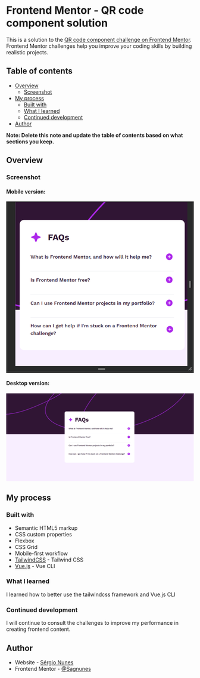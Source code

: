 # Frontend Mentor - QR code component solution

This is a solution to
the [QR code component challenge on Frontend Mentor](https://www.frontendmentor.io/challenges/qr-code-component-iux_sIO_H).
Frontend Mentor challenges help you improve your coding skills by building realistic projects.

## Table of contents

- [Overview](#overview)
    - [Screenshot](#screenshot)
- [My process](#my-process)
    - [Built with](#built-with)
    - [What I learned](#what-i-learned)
    - [Continued development](#continued-development)
- [Author](#author)

**Note: Delete this note and update the table of contents based on what sections you keep.**

## Overview

### Screenshot

<h4>Mobile version:</h2>
<img src="./design/printscreens/mobile.png" alt="mobile-version" style="display:block; margin: 0 auto">
<h4>Desktop version:</h2>
<img src="./design/printscreens/desktop.png" alt="desktop-version">

## My process

### Built with

- Semantic HTML5 markup
- CSS custom properties
- Flexbox
- CSS Grid
- Mobile-first workflow
- [TailwindCSS](https://tailwindcss.com/) - Tailwind CSS
- [Vue.js](https://cli.vuejs.org/) - Vue CLI

### What I learned

I learned how to better use the tailwindcss framework and Vue.js CLI

### Continued development

I will continue to consult the challenges to improve my performance in creating frontend content.

## Author

- Website - [Sérgio Nunes](https://www.your-site.com)
- Frontend Mentor - [@Sagnunes](https://www.frontendmentor.io/profile/Sagnunes)

